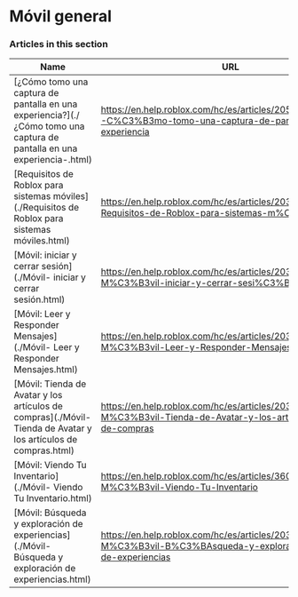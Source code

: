 # Móvil general  
### Articles in this section
Name|URL
-|-
[¿Cómo tomo una captura de pantalla en una experiencia?](./¿Cómo tomo una captura de pantalla en una experiencia-.html) |https://en.help.roblox.com/hc/es/articles/20564017568276--C%C3%B3mo-tomo-una-captura-de-pantalla-en-una-experiencia
[Requisitos de Roblox para sistemas móviles](./Requisitos de Roblox para sistemas móviles.html) |https://en.help.roblox.com/hc/es/articles/203625474-Requisitos-de-Roblox-para-sistemas-m%C3%B3viles
[Móvil: iniciar y cerrar sesión](./Móvil- iniciar y cerrar sesión.html) |https://en.help.roblox.com/hc/es/articles/203313450-M%C3%B3vil-iniciar-y-cerrar-sesi%C3%B3n
[Móvil: Leer y Responder Mensajes](./Móvil- Leer y Responder Mensajes.html) |https://en.help.roblox.com/hc/es/articles/203313550-M%C3%B3vil-Leer-y-Responder-Mensajes
[Móvil: Tienda de Avatar y los artículos de compras](./Móvil- Tienda de Avatar y los artículos de compras.html) |https://en.help.roblox.com/hc/es/articles/203313500-M%C3%B3vil-Tienda-de-Avatar-y-los-art%C3%ADculos-de-compras
[Móvil: Viendo Tu Inventario](./Móvil- Viendo Tu Inventario.html) |https://en.help.roblox.com/hc/es/articles/360000344426-M%C3%B3vil-Viendo-Tu-Inventario
[Móvil: Búsqueda y exploración de experiencias](./Móvil- Búsqueda y exploración de experiencias.html) |https://en.help.roblox.com/hc/es/articles/203313460-M%C3%B3vil-B%C3%BAsqueda-y-exploraci%C3%B3n-de-experiencias